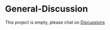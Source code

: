 # General-Discussion
This project is empty, please chat on [Discussions](https://github.com/LangGraph-GUI/General-Discussion/discussions)
